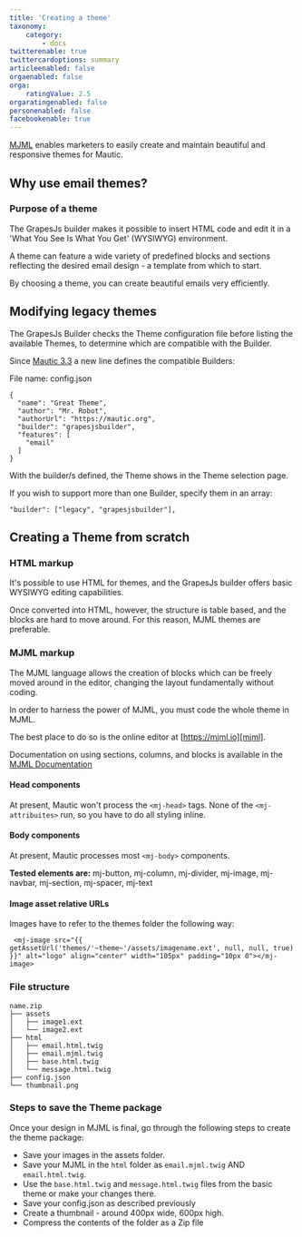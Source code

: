 ```yaml
---
title: 'Creating a theme'
taxonomy:
    category:
        - docs
twitterenable: true
twittercardoptions: summary
articleenabled: false
orgaenabled: false
orga:
    ratingValue: 2.5
orgaratingenabled: false
personenabled: false
facebookenable: true
---
```


[MJML][mjml] enables marketers to easily create and maintain beautiful and responsive themes for Mautic.

## Why use email themes?

### Purpose of a theme
The GrapesJs builder makes it possible to insert HTML code and edit it in a 'What You See Is What You Get' (WYSIWYG) environment.

A theme can feature a wide variety of predefined blocks and sections reflecting the desired email design - a template from which to start.

By choosing a theme, you can create beautiful emails very efficiently.

## Modifying legacy themes
The GrapesJs Builder checks the Theme configuration file before listing the available Themes, to determine which are compatible with the Builder.

Since [Mautic 3.3][mautic-3.3] a new line defines the compatible Builders:

File name: config.json

    {
      "name": "Great Theme",
      "author": "Mr. Robot",
      "authorUrl": "https://mautic.org",
      "builder": "grapesjsbuilder",
      "features": [
        "email"
      ]
    }
    
With the builder/s defined, the Theme shows in the Theme selection page.

If you wish to support more than one Builder, specify them in an array:

`"builder": ["legacy", "grapesjsbuilder"],`

## Creating a Theme from scratch

### HTML markup
It's possible to use HTML for themes, and the GrapesJs builder offers basic WYSIWYG editing capabilities.

Once converted into HTML, however, the structure is table based, and the blocks are hard to move around. For this reason, MJML themes are preferable.

### MJML markup
The MJML language allows the creation of blocks which can be freely moved around in the editor, changing the layout fundamentally without coding.

In order to harness the power of MJML, you must code the whole theme in MJML.

The best place to do so is the online editor at [https://mjml.io][mjml].

Documentation on using sections, columns, and blocks is available in the [MJML Documentation][mjml-docs]

#### Head components
At present, Mautic won't process the `<mj-head>` tags. None of the `<mj-attribuites>` run, so you have to do all styling inline.

#### Body components
At present, Mautic processes most `<mj-body>` components.

**Tested elements are:**
mj-button, mj-column, mj-divider, mj-image, mj-navbar, mj-section, mj-spacer, mj-text
  
#### Image asset relative URLs
Images have to refer to the themes folder the following way:
  
` <mj-image src="{{ getAssetUrl('themes/'~theme~'/assets/imagename.ext', null, null, true) }}" alt="logo" align="center" width="105px" padding="10px 0"></mj-image>`
  
### File structure
```
name.zip
├── assets
│   ├── image1.ext
│   └── image2.ext
├── html
│   ├── email.html.twig
│   ├── email.mjml.twig
│   ├── base.html.twig
│   └── message.html.twig
├── config.json
└── thumbnail.png
```
  
### Steps to save the Theme package
  
  Once your design in MJML is final, go through the following steps to create the theme package:

  * Save your images in the assets folder.
  * Save your MJML in the `html` folder as `email.mjml.twig` AND `email.html.twig`.
  * Use the `base.html.twig` and `message.html.twig` files from the basic theme or make your changes there.
  * Save your config.json as described previously
  * Create a thumbnail - around 400px wide, 600px high.
  * Compress the contents of the folder as a Zip file

[mautic-3.3]: <https://github.com/mautic/mautic/releases/tag/3.3.0-rc>
[mjml]: <https://mjml.io/>
[mjml-docs]: <https://documentation.mjml.io/>